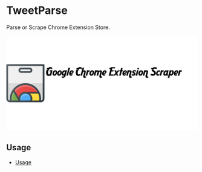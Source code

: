 # TweetParse
Parse or Scrape Chrome Extension Store.

![TweetParse](docs/chromestore.png)

## Usage
* [Usage](/docs/storescrape.ipynb)